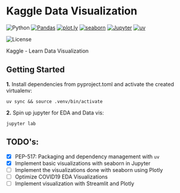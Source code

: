 # Kaggle Data Visualization

![Python](https://img.shields.io/badge/Python-3.13_|_3.12-4B8BBE.svg?style=flat&logo=python&logoColor=FFD43B&labelColor=306998)
[![Pandas](https://img.shields.io/badge/pandas-150458?style=flat&logo=pandas&logoColor=E70488&labelColor=150458)](https://pandas.pydata.org/docs/user_guide/)
[![plot.ly](https://img.shields.io/badge/plotly-5.x-242A44?style=flat&logo=plotly&logoColor=white&labelColor=242A44)](https://plotly.com/python/)
[![seaborn](https://img.shields.io/badge/seaborn-0.13-242A44?style=flat&logo=python&logoColor=white&labelColor=242A44)](https://seaborn.pydata.org/api)
[![Jupyter](https://img.shields.io/badge/Jupyter-262A38?style=flat&logo=jupyter&logoColor=FF6849&labelColor=262A38)](https://docs.jupyter.org/en/stable/projects/kernels.html)
[![uv](https://img.shields.io/badge/astral/uv-261230?style=flat&logo=uv&logoColor=DE5FE9&labelColor=261230)](https://docs.astral.sh/uv/getting-started/installation/)

![License](https://img.shields.io/badge/license-CC--BY--SA--4.0-31393F?style=flat&logo=creativecommons&logoColor=black&labelColor=white)

Kaggle - Learn Data Visualization


## Getting Started

**1.** Install dependencies from pyproject.toml and activate the created virtualenv:
```shell
uv sync && source .venv/bin/activate
```

**2.** Spin up jupyter for EDA and Data vis:
```shell
jupyter lab
```


## TODO's:
- [x] PEP-517: Packaging and dependency management with `uv`
- [x] Implement basic visualizations with seaborn in Jupyter
- [ ] Implement the visualizations done with seaborn using Plotly
- [ ] Optimize COVID19 EDA Visualizations
- [ ] Implement visualization with Streamlit and Plotly